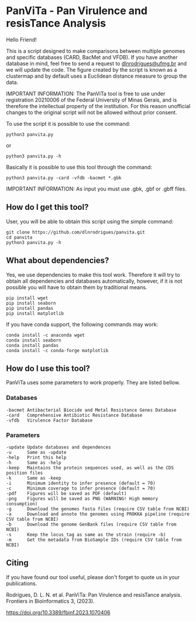 # PanViTa - Pan Virulence and resisTance Analysis
Hello Friend!

This is a script designed to make comparisons between multiple genomes and specific databases (CARD, BacMet and VFDB).
If you have another database in mind, feel free to send a request to dlnrodrigues@ufmg.br and we will update the code.
The figure created by the script is known as a clustermap and by default uses a Euclidean distance measure to group the data.

IMPORTANT INFORMATION: The PanViTa tool is free to use under registration 20210006 of the Federal University of Minas Gerais, and is therefore the intellectual property of the institution. For this reason unofficial changes to the original script will not be allowed without prior consent.

To use the script it is possible to use the command:

```
python3 panvita.py
```

or

```
python3 panvita.py -h
```

Basically it is possible to use this tool through the command:

```
python3 panvita.py -card -vfdb -bacmet *.gbk
```

IMPORTANT INFORMATION: As input you must use .gbk, .gbf or .gbff files.

## How do I get this tool?
User, you will be able to obtain this script using the simple command:

```
git clone https://github.com/dlnrodrigues/panvita.git
cd panvita
python3 panvita.py -h
```
## What about dependencies?
Yes, we use dependencies to make this tool work. Therefore it will try to obtain all dependencies and databases automatically, however, if it is not possible you will have to obtain them by traditional means.

```
pip install wget
pip install seaborn
pip install pandas
pip install matplotlib
```

If you have conda support, the following commands may work:
```
conda install -c anaconda wget
conda install seaborn
conda install pandas
conda install -c conda-forge matplotlib
```
## How do I use this tool?
PanViTa uses some parameters to work properly. They are listed bellow.
### Databases
```
-bacmet Antibacterial Biocide and Metal Resistance Genes Database
-card   Comprehensive Antibiotic Resistance Database
-vfdb   Virulence Factor Database
```
### Parameters
```
-update Update databases and dependences
-u      Same as -update
-help   Print this help
-h      Same as -help
-keep   Maintains the protein sequences used, as well as the CDS position files
-k      Same as -keep
-i      Minimum identity to infer presence (default = 70)
-c      Minimum coverage to infer presence (default = 70)
-pdf    Figures will be saved as PDF (default)
-png    Figures will be saved as PNG (WARNING! High memory consumption)
-g      Download the genomes fasta files (require CSV table from NCBI)
-a      Download and annote the genomes using PROKKA pipeline (require CSV table from NCBI)
-b      Download the genome GenBank files (require CSV table from NCBI)
-s      Keep the locus_tag as same as the strain (require -b)
-m      Get the metadata from BioSample IDs (require CSV table from NCBI)
```
## Citing
If you have found our tool useful, please don't forget to quote us in your publications.

Rodrigues, D. L. N. et al. PanViTa: Pan Virulence and resisTance analysis. Frontiers in Bioinformatics 3, (2023).

https://doi.org/10.3389/fbinf.2023.1070406
